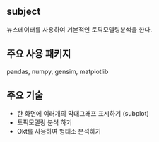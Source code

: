 
<h2>
subject
</h2>
<p>
뉴스데이터를 사용하여 기본적인 토픽모델링분석을 한다. 
</p>

<h2>
주요 사용 패키지</h2>
<p>
pandas, numpy, gensim, matplotlib </p>

<h2>
주요 기술 </h2>
 <ul>
   <li>한 화면에 여러개의 막대그래프 표시하기 (subplot)
     </li>
   <li>토픽모델링 분석 하기
  </li>
  <li>
    Okt를 사용하여 형태소 분석하기 </li>
  </ul>
